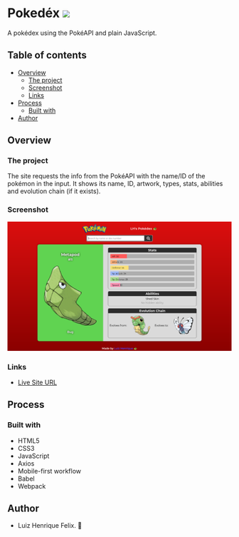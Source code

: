 # Pokedéx ![](https://img.shields.io/github/license/luizhf42/to-do-app?style=for-the-badge)
A pokédex using the PokéAPI and plain JavaScript.

## Table of contents

- [Overview](#overview)
  - [The project](#the-project)
  - [Screenshot](#screenshot)
  - [Links](#links)
- [Process](#process)
  - [Built with](#built-with)
- [Author](#author)

## Overview

### The project

The site requests the info from the PokéAPI with the name/ID of the pokémon in the input. It shows its name, ID, artwork, types, stats, abilities and evolution chain (if it exists).

### Screenshot

![](./public/assets/images/screenshot.png)

### Links

- [Live Site URL](https://luizhf42.github.io/pokedex)

## Process

### Built with

- HTML5
- CSS3
- JavaScript
- Axios
- Mobile-first workflow
- Babel
- Webpack

## Author

- Luiz Henrique Felix. 🐢

